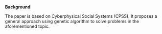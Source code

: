 **Background**

The paper is based on Cyberphysical Social Systems (CPSS). It proposes a general approach using genetic algorithm to solve problems in the aforementioned topic.